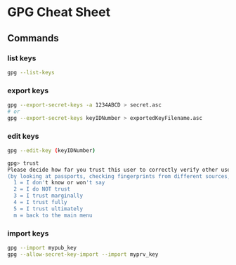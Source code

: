 # GPG Cheat Sheet
## Commands
### list keys
```bash
gpg --list-keys
```
### export keys
```bash
gpg --export-secret-keys -a 1234ABCD > secret.asc
# or
gpg --export-secret-keys keyIDNumber > exportedKeyFilename.asc
```
### edit keys
```bash
gpg --edit-key (keyIDNumber)

gpg> trust
Please decide how far you trust this user to correctly verify other users' keys
(by looking at passports, checking fingerprints from different sources, etc.)
  1 = I don't know or won't say
  2 = I do NOT trust
  3 = I trust marginally
  4 = I trust fully
  5 = I trust ultimately
  m = back to the main menu
```
### import keys
```bash
gpg --import mypub_key
gpg --allow-secret-key-import --import myprv_key
```